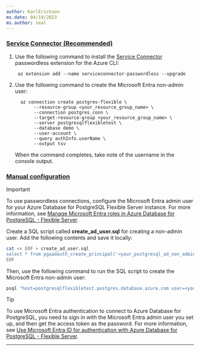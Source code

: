 ```yaml
---
author: KarlErickson
ms.date: 04/19/2023
ms.author: seal
---
```


### [Service Connector (Recommended)](#tab/service-connector)

1. Use the following command to install the [Service Connector](/azure/service-connector/overview) passwordless extension for the Azure CLI:

   ```azurecli
    az extension add --name serviceconnector-passwordless --upgrade
   ```

1. Use the following command to create the Microsoft Entra non-admin user:

   ```azurecli
     az connection create postgres-flexible \
          --resource-group <your_resource_group_name> \
          --connection postgres_conn \
          --target-resource-group <your_resource_group_name> \
          --server postgresqlflexibletest \
          --database demo \
          --user-account \
          --query authInfo.userName \
          --output tsv
    ```

   When the command completes, take note of the username in the console output.

### [Manual configuration](#tab/manual)

> [!IMPORTANT]
> To use passwordless connections, configure the Microsoft Entra admin user for your Azure Database for PostgreSQL Flexible Server instance. For more information, see [Manage Microsoft Entra roles in Azure Database for PostgreSQL - Flexible Server](/azure/postgresql/flexible-server/how-to-manage-azure-ad-users).

Create a SQL script called **create_ad_user.sql** for creating a non-admin user. Add the following contents and save it locally:

```bash
cat << EOF > create_ad_user.sql
select * from pgaadauth_create_principal('<your_postgresql_ad_non_admin_username>', false, false);
EOF
```

Then, use the following command to run the SQL script to create the Microsoft Entra non-admin user:

```bash
psql "host=postgresqlflexibletest.postgres.database.azure.com user=<your_postgresql_ad_admin_username> dbname=postgres port=5432 password=$(az account get-access-token --resource-type oss-rdbms --output tsv --query accessToken) sslmode=require" < create_ad_user.sql
```

> [!TIP]
> To use Microsoft Entra authentication to connect to Azure Database for PostgreSQL, you need to sign in with the Microsoft Entra admin user you set up, and then get the access token as the password. For more information, see [Use Microsoft Entra ID for authentication with Azure Database for PostgreSQL - Flexible Server](/azure/postgresql/flexible-server/how-to-configure-sign-in-azure-ad-authentication).

---

